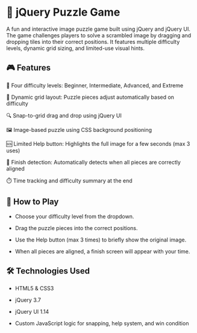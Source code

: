 # 🧩 jQuery Puzzle Game
A fun and interactive image puzzle game built using jQuery and jQuery UI. The game challenges players to solve a scrambled image by dragging and dropping tiles into their correct positions. It features multiple difficulty levels, dynamic grid sizing, and limited-use visual hints.

## 🎮 Features
🧠 Four difficulty levels: Beginner, Intermediate, Advanced, and Extreme

🎯 Dynamic grid layout: Puzzle pieces adjust automatically based on difficulty

🔍 Snap-to-grid drag and drop using jQuery UI

🖼️ Image-based puzzle using CSS background positioning

🆘 Limited Help button: Highlights the full image for a few seconds (max 3 uses)

🏁 Finish detection: Automatically detects when all pieces are correctly aligned

⏱️ Time tracking and difficulty summary at the end

## 🚀 How to Play
- Choose your difficulty level from the dropdown.

- Drag the puzzle pieces into the correct positions.

- Use the Help button (max 3 times) to briefly show the original image.

- When all pieces are aligned, a finish screen will appear with your time.

## 🛠️ Technologies Used
- HTML5 & CSS3

- jQuery 3.7

- jQuery UI 1.14

- Custom JavaScript logic for snapping, help system, and win condition
